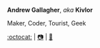 __Andrew Gallagher__, _aka_ __Kivlor__

Maker, Coder, Tourist, Geek

[:octocat:](http://github.com/kivlor) | [:camera:](http://instagram.com/kivlor) | [:briefcase:](https://www.linkedin.com/in/andrew-gallagher-a09218250)

<!---
kivlor/kivlor is a ✨ special ✨ repository because its `README.md` (this file) appears on your GitHub profile.
You can click the Preview link to take a look at your changes.
--->
